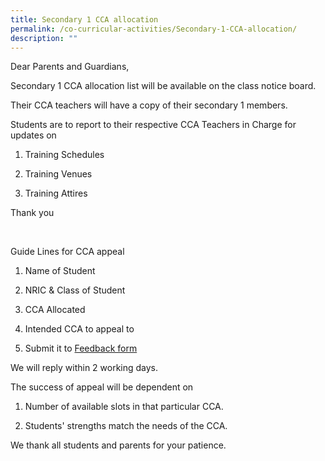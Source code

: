 ```yaml
---
title: Secondary 1 CCA allocation
permalink: /co-curricular-activities/Secondary-1-CCA-allocation/
description: ""
---
```

Dear Parents and Guardians,

  

Secondary 1 CCA allocation list will be available on the class notice board.  

Their CCA teachers will have a copy of their secondary 1 members.

  

Students are to report to their respective CCA Teachers in Charge for updates on

1) Training Schedules

2) Training Venues

3) Training Attires

Thank you

   

Guide Lines for CCA appeal

  

1) Name of Student

2) NRIC & Class of Student

3) CCA Allocated

4) Intended CCA to appeal to

5) Submit it to [Feedback form](https://standrewssec.moe.edu.sg/contact-us/feedback-form)

We will reply within 2 working days.

The success of appeal will be dependent on

1) Number of available slots in that particular CCA.

2) Students' strengths match the needs of the CCA.

We thank all students and parents for your patience.